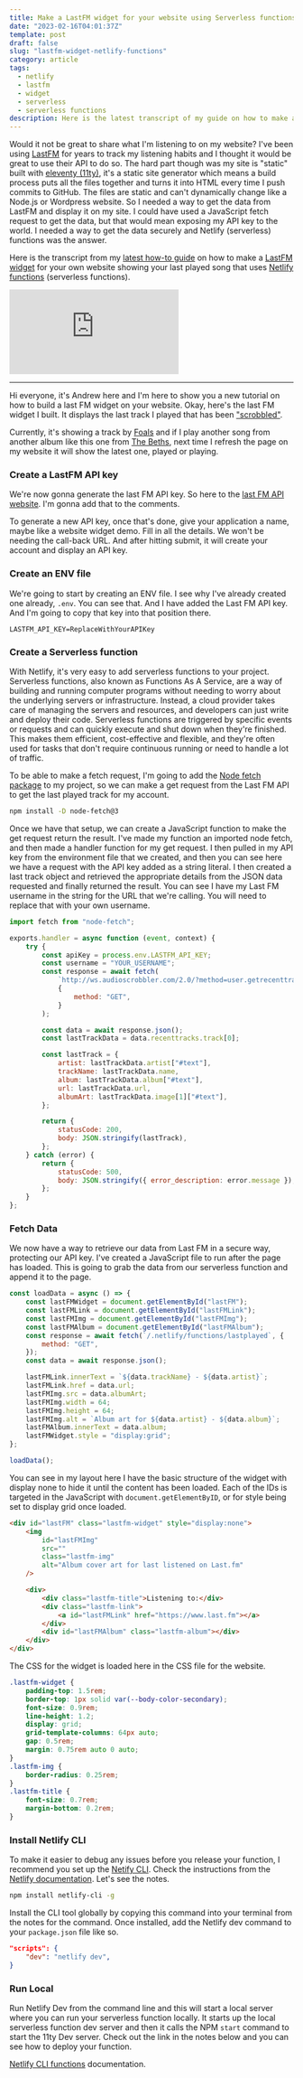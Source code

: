 ```yaml
---
title: Make a LastFM widget for your website using Serverless functions
date: "2023-02-16T04:01:37Z"
template: post
draft: false
slug: "lastfm-widget-netlify-functions"
category: article
tags:
  - netlify
  - lastfm
  - widget
  - serverless
  - serverless functions
description: Here is the latest transcript of my guide on how to make a LastFM widget using Serverless (Netlify) functions to show the latest track played on your website.
---
```


Would it not be great to share what I'm listening to on my website? I've been using [LastFM](https://www.last.fm) for years to track my listening habits and I thought it would be great to use their API to do so. The hard part though was my site is "static" built with [eleventy (11ty)](https://www.11ty.dev), it's a static site generator which means a build process puts all the files together and turns it into HTML every time I push commits to GitHub. The files are static and can't dynamically change like a Node.js or Wordpress website. So I needed a way to get the data from LastFM and display it on my site. I could have used a JavaScript fetch request to get the data, but that would mean exposing my API key to the world. I needed a way to get the data securely and Netlify (serverless) functions was the answer.

Here is the transcript from my [latest how-to guide](https://www.youtube.com/embed/okbDFf-eIqk) on how to make a [LastFM widget](https://www.last.fm) for your own website showing your last played song that uses [Netlify functions](https://www.netlify.com/products/functions/) (serverless functions).

<iframe class="video" loading="lazy" src="https://www.youtube.com/embed/okbDFf-eIqk" title="YouTube video player" frameborder="0" allow="accelerometer; autoplay; clipboard-write; encrypted-media; gyroscope; picture-in-picture; web-share" allowfullscreen></iframe>

---

Hi everyone, it's Andrew here and I'm here to show you a new tutorial on how to build a last FM widget on your website. Okay, here's the last FM widget I built. It displays the last track I played that has been ["scrobbled"](https://www.businessinsider.com/guides/tech/what-is-last-fm-scrobbling).

Currently, it's showing a track by [Foals](https://www.last.fm/music/Foals) and if I play another song from another album like this one from [The Beths](https://www.last.fm/music/The+Beths), next time I refresh the page on my website it will show the latest one, played or playing.

### Create a LastFM API key

We're now gonna generate the last FM API key. So here to the [last FM API website](https://www.last.fm/api/account/create). I'm gonna add that to the comments.

To generate a new API key, once that's done, give your application a name, maybe like a website widget demo. Fill in all the details. We won't be needing the call-back URL. And after hitting submit, it will create your account and display an API key.

### Create an ENV file

We're going to start by creating an ENV file. I see why I've already created one already, `.env`. You can see that. And I have added the Last FM API key. And I'm going to copy that key into that position there.

```
LASTFM_API_KEY=ReplaceWithYourAPIKey
```

### Create a Serverless function

With Netlify, it's very easy to add serverless functions to your project. Serverless functions, also known as Functions As A Service, are a way of building and running computer programs without needing to worry about the underlying servers or infrastructure. Instead, a cloud provider takes care of managing the servers and resources, and developers can just write and deploy their code. Serverless functions are triggered by specific events or requests and can quickly execute and shut down when they're finished. This makes them efficient, cost-effective and flexible, and they're often used for tasks that don't require continuous running or need to handle a lot of traffic.

To be able to make a fetch request, I'm going to add the [Node fetch package](https://www.npmjs.com/package/node-fetch) to my project, so we can make a get request from the Last FM API to get the last played track for my account.

```sh
npm install -D node-fetch@3
```

Once we have that setup, we can create a JavaScript function to make the get request return the result. I've made my function an imported node fetch, and then made a handler function for my get request. I then pulled in my API key from the environment file that we created, and then you can see here we have a request with the API key added as a string literal. I then created a last track object and retrieved the appropriate details from the JSON data requested and finally returned the result. You can see I have my Last FM username in the string for the URL that we're calling. You will need to replace that with your own username.

```javascript
import fetch from "node-fetch";

exports.handler = async function (event, context) {
	try {
		const apiKey = process.env.LASTFM_API_KEY;
		const username = "YOUR_USERNAME";
		const response = await fetch(
			`http://ws.audioscrobbler.com/2.0/?method=user.getrecenttracks&user=${username}&api_key=${apiKey}&format=json`,
			{
				method: "GET",
			}
		);

		const data = await response.json();
		const lastTrackData = data.recenttracks.track[0];

		const lastTrack = {
			artist: lastTrackData.artist["#text"],
			trackName: lastTrackData.name,
			album: lastTrackData.album["#text"],
			url: lastTrackData.url,
			albumArt: lastTrackData.image[1]["#text"],
		};

		return {
			statusCode: 200,
			body: JSON.stringify(lastTrack),
		};
	} catch (error) {
		return {
			statusCode: 500,
			body: JSON.stringify({ error_description: error.message }),
		};
	}
};
```

### Fetch Data

We now have a way to retrieve our data from Last FM in a secure way, protecting our API key. I've created a JavaScript file to run after the page has loaded. This is going to grab the data from our serverless function and append it to the page.

```javascript
const loadData = async () => {
	const lastFMWidget = document.getElementById("lastFM");
	const lastFMLink = document.getElementById("lastFMLink");
	const lastFMImg = document.getElementById("lastFMImg");
	const lastFMAlbum = document.getElementById("lastFMAlbum");
	const response = await fetch(`/.netlify/functions/lastplayed`, {
		method: "GET",
	});
	const data = await response.json();

	lastFMLink.innerText = `${data.trackName} - ${data.artist}`;
	lastFMLink.href = data.url;
	lastFMImg.src = data.albumArt;
	lastFMImg.width = 64;
	lastFMImg.height = 64;
	lastFMImg.alt = `Album art for ${data.artist} - ${data.album}`;
	lastFMAlbum.innerText = data.album;
	lastFMWidget.style = "display:grid";
};

loadData();
```

You can see in my layout here I have the basic structure of the widget with display none to hide it until the content has been loaded. Each of the IDs is targeted in the JavaScript with `document.getElementByID`, or for style being set to display grid once loaded.

```html
<div id="lastFM" class="lastfm-widget" style="display:none">
	<img
		id="lastFMImg"
		src=""
		class="lastfm-img"
		alt="Album cover art for last listened on Last.fm"
	/>

	<div>
		<div class="lastfm-title">Listening to:</div>
		<div class="lastfm-link">
			<a id="lastFMLink" href="https://www.last.fm"></a>
		</div>
		<div id="lastFMAlbum" class="lastfm-album"></div>
	</div>
</div>
```

The CSS for the widget is loaded here in the CSS file for the website.

```css
.lastfm-widget {
	padding-top: 1.5rem;
	border-top: 1px solid var(--body-color-secondary);
	font-size: 0.9rem;
	line-height: 1.2;
	display: grid;
	grid-template-columns: 64px auto;
	gap: 0.5rem;
	margin: 0.75rem auto 0 auto;
}
.lastfm-img {
	border-radius: 0.25rem;
}
.lastfm-title {
	font-size: 0.7rem;
	margin-bottom: 0.2rem;
}
```

### Install Netlify CLI

To make it easier to debug any issues before you release your function, I recommend you set up the [Netify CLI](https://docs.netlify.com/cli/get-started/). Check the instructions from the [Netlify documentation](https://docs.netlify.com/cli/get-started/#installation). Let's see the notes.

```sh
npm install netlify-cli -g

```

Install the CLI tool globally by copying this command into your terminal from the notes for the command. Once installed, add the Netlify dev command to your `package.json` file like so.

```json
"scripts": {
    "dev": "netlify dev",
}
```

### Run Local

Run Netlify Dev from the command line and this will start a local server where you can run your serverless function locally. It starts up the local serverless function dev server and then it calls the NPM `start` command to start the 11ty Dev server. Check out the link in the notes below and you can see how to deploy your function.

[Netlify CLI functions](https://cli.netlify.com/commands/functions) documentation.
